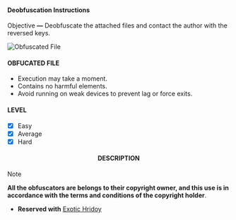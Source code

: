 <h4><b>Deobfuscation Instructions</b></h4>

Objective **—** Deobfuscate the attached files and contact the author with the reversed keys.

![Obfuscated File](https://github.com/exotic-inx/REVERSE/assets/92029487/977a586c-0640-4ad2-ba24-6488c6c25e65)

<h4><b>OBFUCATED FILE</b></h4>

- Execution may take a moment.
- Contains no harmful elements.
- Avoid running on weak devices to prevent lag or force exits.

<h4><b>LEVEL</b></h4>

- [x] Easy
- [x] Average
- [x] Hard

<h4 align="center"><b>DESCRIPTION</b></h4>

> [!NOTE]  
> ****All the obfuscators are belongs to their copyright owner, and this use is in accordance with the terms and conditions of the copyright holder****.

* **Reserved with** [Exotic Hridoy](https://cythonize.github.io/)
